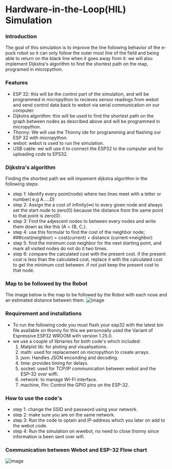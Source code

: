 # Hardware-in-the-Loop(HIL) Simulation
### Introduction 
The goal of this simulation is to improve the line following behavior of the e-puck robot so it can only follow the outer most line of the field and being able to return on the black line when it goes away from it. we will also implement Dijkstra's algorithm to find the shortest path on the map, programed in micropython. 
### Features
- ESP 32: this will be the control part of the simulation, and will be programmed in micropython to recieves sensor readings from webot and send control data back to webot via serial communication on our computer.
- Dijkstra algorithm: this will be used to find the shortest path on the graph between nodes as described above and will be programmed in micropython.
- Thonny: We will use the Thonny ide for programming and flashing our ESP 32 with micropython.
- webot: webot is used to run the simulation.
- USB cable: we will use it to connect the ESP32 to the computer and for uploading code to EPS32.
### Dijkstra's algorithm 
Finding the shortest path we will impement dijkstra algorithm in the following steps:
- step 1:
Identify every point(node) where two lines meet with a letter or number( e.g A.....D)
- step 2:
  Assign the a cost of infinity(∞) to every given node and always set the start node to zero(0) because the distance from the same point to that point is zero(0).
- step 3:
  Find the adjescent nodes to between every nodes and write them down as like this (A  = {B, C,}.
- step 4:
  use this formular to find the cost of the neighbor node; ###cost(neighbor) = cost(current) + distance (current→neighbor)
- step 5:
   find the minimum cost neighbor for the next starting point, and mark all visited nodes do not    do it two times.
- step 6:
  compare the calculated cost with the present cost. if the present cost is less than the calculated cost, replace it with the calculated cost to get the minimum cost between. if not just keep the present cost to that node.
### Map to be followed by the Robot
The image below is the map to be followed by the Robot with each nose and an estimated distance between them.
![image](https://github.com/user-attachments/assets/6ce49664-ca9f-4abd-84c5-e329f8ad9ef2)
### Requirement and installations
- To run the following code you must flash your eap32 with the latest bin file available on thonny for this we personoally    used the Variant of Espressive ESP32 WROOM with version 1.25.0.
- we use a couple of libriaries for both code's which included:
  1. Matplot lib: for ploting and visualisations.
  2. math: used for replacement on micropython to create arrays.
  3. json: Handles JSON enconding and decoding.
  4. time: provides timing for delays.
  5. socket: used for TCP/IP communication between webot and the ESP-32 over wiffi.
  6. network: to manage WI-FI interface.
  7. machine, Pin: Control the GPIO pins on the ESP-32.
### How to use the code's
- step 1: change the SSID and password using your network.
- step 2: make sure you are on the same network.
- step 3: Run the code to optain and IP-address which you later on add to the webot code.
- step 4: Run the simulation on wwebot, no need to close thonny since information is been sent over wifi.
### Communication between Webot and ESP-32 Flow chart
![image](https://github.com/user-attachments/assets/e0a810cc-e653-4eb5-95ad-c3e05979eb1a)






     
